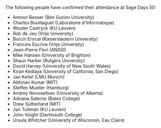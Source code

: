 The following people have confirmed their attendance at Sage Days 50:

  * Amnon Besser (Ben Gurion University)
  * Charles Bouillaguet (Laboratoire d'Informatique)
  * Wouter Castryck (KU Leuven)
  * Rob de Jeu (Vrije University)
  * Burcin Erocal (Kaiserslautern University)
  * Francois Escriva (Vrije University)
  * Jean-Pierre Flori (ANSSI)
  * Mike Hansen (University of Brighton)
  * Shaun Harker (Rutgers University)
  * David Harvey (University of New South Wales)
  * Kiran Kedlaya (University of California, San Diego)
  * Jan Keitel (LMU Munich)
  * Abhinav Kumar (MIT)
  * Steffen Mueller (Hamburg)
  * Andrey Novoseltsev (University of Alberta)
  * Adriana Salerno (Bates College)
  * Drew Sutherland (MIT)
  * Jan Tuitman (KU Leuven)
  * John Voight (Dartmouth College)
  * Ursula Whitcher (University of Wisconsin, Eau Claire)
